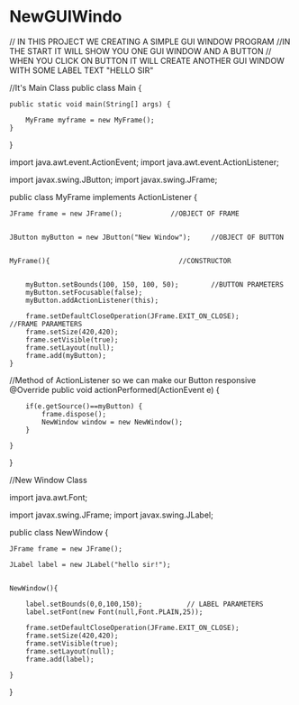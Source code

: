 # NewGUIWindo

// IN THIS PROJECT WE CREATING A SIMPLE GUI WINDOW PROGRAM 
//IN THE START IT WILL SHOW YOU ONE GUI WINDOW AND A BUTTON 
// WHEN YOU CLICK ON BUTTON IT WILL CREATE ANOTHER GUI WINDOW WITH SOME LABEL TEXT "HELLO SIR"

//It's Main Class 
public class Main {

	public static void main(String[] args) {
		
		MyFrame myframe = new MyFrame();
	}

}



import java.awt.event.ActionEvent;
import java.awt.event.ActionListener;

import javax.swing.JButton;
import javax.swing.JFrame;

public class MyFrame implements ActionListener {
	
	JFrame frame = new JFrame();            //OBJECT OF FRAME
  

	JButton myButton = new JButton("New Window");     //OBJECT OF BUTTON
	

	MyFrame(){                                //CONSTRUCTOR        
  

		myButton.setBounds(100, 150, 100, 50);        //BUTTON PRAMETERS
		myButton.setFocusable(false);
		myButton.addActionListener(this);
		
		frame.setDefaultCloseOperation(JFrame.EXIT_ON_CLOSE);       //FRAME PARAMETERS
		frame.setSize(420,420);
		frame.setVisible(true);
		frame.setLayout(null);
		frame.add(myButton);
	}
 //Method of ActionListener so we can make our Button responsive
	@Override
	public void actionPerformed(ActionEvent e) {
		
		if(e.getSource()==myButton) {
			frame.dispose();
			NewWindow window = new NewWindow();
		}
		
	}

}


//New Window Class 

import java.awt.Font;

import javax.swing.JFrame;
import javax.swing.JLabel;

public class NewWindow {

 
	JFrame frame = new JFrame();
  
	JLabel label = new JLabel("hello sir!");
	

	NewWindow(){
		
		label.setBounds(0,0,100,150);           // LABEL PARAMETERS
		label.setFont(new Font(null,Font.PLAIN,25));
		
		frame.setDefaultCloseOperation(JFrame.EXIT_ON_CLOSE);
		frame.setSize(420,420);
		frame.setVisible(true);
		frame.setLayout(null);
		frame.add(label);
		
	}

}

